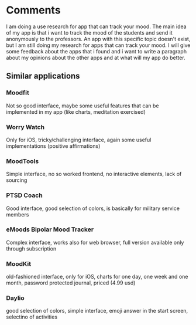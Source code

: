 # Comments

I am doing a use research for app that can track your mood. The main idea of my app is that i want to track the mood of the students and send it anonymously to the professors. An app with this specific topic doesn't exist, but I am still doing my research for apps that can track your mood. I will give some feedback about the apps that i found and i want to write a paragraph about my opinions about the other apps and at what will my app do better.

## Similar applications

### Moodfit
Not so good interface, maybe some useful features that can be implemented in my app (like charts, meditation exercised)

### Worry Watch
Only for iOS, tricky/challenging interface, again some useful implementations (positive affirmations)

### MoodTools
Simple interface, no so worked frontend, no interactive elements, lack of sourcing

### PTSD Coach
Good interface, good selection of colors, is basically for military service members

### eMoods Bipolar Mood Tracker
Complex interface, works also for web browser, full version available only through subscription

### MoodKit
old-fashioned interface, only for iOS, charts for one day, one week and one month, password protected journal, priced (4.99 usd)

### Daylio
good selection of colors, simple interface, emoji answer in the start screen, selectino of activities
